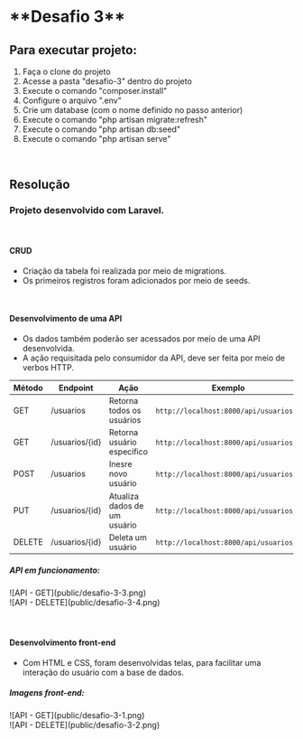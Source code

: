 <h1>**Desafio 3**</h1>

<h2>Para executar projeto:</h2>
<ol>
    <li>Faça o clone do projeto</li>
    <li>Acesse a pasta "desafio-3" dentro do projeto</li>
    <li>Execute o comando "composer.install"</li>
    <li>Configure o arquivo ".env"</li>
    <li>Crie um database (com o nome definido no passo anterior)</li>
    <li>Execute o comando "php artisan migrate:refresh"</li>
    <li>Execute o comando "php artisan db:seed"</li>
    <li>Execute o comando "php artisan serve"</li>
</ol>
<br>

<h2>Resolução</h2>

<h3>Projeto desenvolvido com Laravel.</h3><br>

<h4>CRUD</h4>
<ul>
   <li>Criação da tabela foi realizada por meio de migrations.
   <li>Os primeiros registros foram adicionados por meio de seeds.
</ul><br>

<h4>Desenvolvimento de uma API</h4>
<ul>
   <li>Os dados também poderão ser acessados por meio de uma API desenvolvida.</li>
   <li>A ação requisitada pelo consumidor da API, deve ser feita por meio de verbos HTTP.</li>
</ul>

Método | Endpoint | Ação | Exemplo |
| --- | --- | --- | --- |
| GET | /usuarios | Retorna todos os usuários |  `http://localhost:8000/api/usuarios` |
| GET | /usuarios/{id} | Retorna usuário específico |  `http://localhost:8000/api/usuarios/1` |
| POST | /usuarios | Inesre novo usuário |  `http://localhost:8000/api/usuarios` |
| PUT | /usuarios/{id} | Atualiza dados de um usuário |  `http://localhost:8000/api/usuarios/1` |
| DELETE | /usuarios/{id} | Deleta um usuário |  `http://localhost:8000/api/usuarios/1` |

<h5>API em funcionamento:</h5>
![API - GET](public/desafio-3-3.png)
<br>
![API - DELETE](public/desafio-3-4.png)
<br><br><br>

<h4>Desenvolvimento front-end</h4>
<ul>
   <li>Com HTML e CSS, foram desenvolvidas telas, para facilitar uma interação do usuário com a base de dados.
</ul>

<h5>Imagens front-end:</h5>
![API - GET](public/desafio-3-1.png)
<br>
![API - DELETE](public/desafio-3-2.png)
